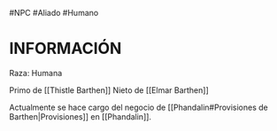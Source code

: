 #NPC #Aliado #Humano 
# INFORMACIÓN
Raza: Humana

Primo de [[Thistle Barthen]]
Nieto de [[Elmar Barthen]]

Actualmente se hace cargo del negocio de [[Phandalin#Provisiones de Barthen|Provisiones]] en [[Phandalin]].
